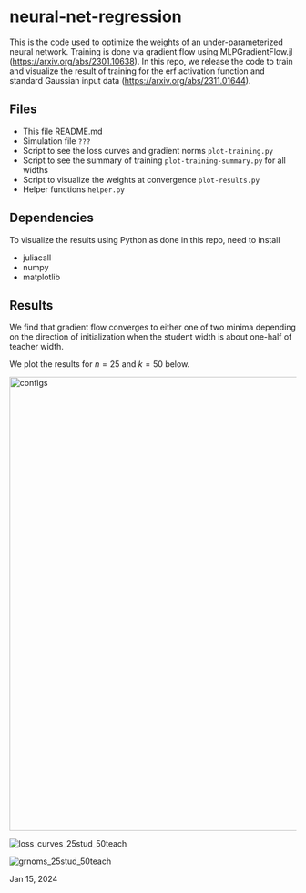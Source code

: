 # neural-net-regression

This is the code used to optimize the weights of an under-parameterized neural network.
Training is done via gradient flow using MLPGradientFlow.jl (https://arxiv.org/abs/2301.10638). 
In this repo, we release the code to train and visualize the result of training for the erf 
activation function and standard Gaussian input data (https://arxiv.org/abs/2311.01644). 

## Files

* This file README.md
* Simulation file ```???```
* Script to see the loss curves and gradient norms ```plot-training.py```
* Script to see the summary of training ```plot-training-summary.py``` for all widths
* Script to visualize the weights at convergence ```plot-results.py```
* Helper functions ```helper.py```

## Dependencies

To visualize the results using Python as done in this repo, need to install

* juliacall
* numpy
* matplotlib 

## Results 

We find that gradient flow converges to either one of two minima depending on the direction of initialization when the student width is about one-half of teacher width. 

We plot the results for $n=25$ and $k=50$ below.

<img width="798" alt="configs" src="https://github.com/berfinsimsek/neural-net-regression/assets/37277437/bf4a51bc-7539-4ac6-a7e8-b8cf6a1351a2">

![loss_curves_25stud_50teach](https://github.com/berfinsimsek/neural-net-regression/assets/37277437/96eed74e-207b-457a-b908-c698849c84fe)

![grnoms_25stud_50teach](https://github.com/berfinsimsek/neural-net-regression/assets/37277437/823c8e27-4d49-44f5-b34f-5f8395f0953d)

Jan 15, 2024
